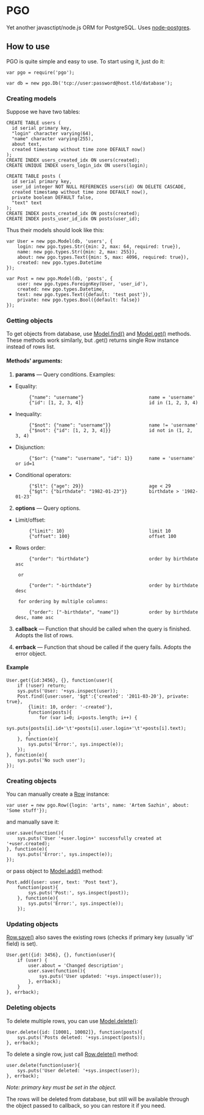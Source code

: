 # PGO

Yet another javasctipt/node.js ORM for PostgreSQL.
Uses [node-postgres](https://github.com/brianc/node-postgres).

## How to use

PGO is quite simple and easy to use. To start using it, just do it:

    var pgo = require('pgo');

    var db = new pgo.Db('tcp://user:password@host.tld/database');

### Creating models

Suppose we have two tables:

    CREATE TABLE users (
      id serial primary key,
      "login" character varying(64),
      "name" character varying(255),
      about text,
      created timestamp without time zone DEFAULT now()
    );
    CREATE INDEX users_created_idx ON users(created);
    CREATE UNIQUE INDEX users_login_idx ON users(login);

    CREATE TABLE posts (
      id serial primary key,
      user_id integer NOT NULL REFERENCES users(id) ON DELETE CASCADE,
      created timestamp without time zone DEFAULT now(),
      private boolean DEFAULT false,
      "text" text
    );
    CREATE INDEX posts_created_idx ON posts(created);
    CREATE INDEX posts_user_id_idx ON posts(user_id);

Thus their models should look like this:

    var User = new pgo.Model(db, 'users', {
        login: new pgo.types.Str({min: 2, max: 64, required: true}),
        name: new pgo.types.Str({min: 2, max: 255}),
        about: new pgo.types.Text({min: 5, max: 4096, required: true}),
        created: new pgo.types.Datetime
    });

    var Post = new pgo.Model(db, 'posts', {
        user: new pgo.types.ForeignKey(User, 'user_id'),
        created: new pgo.types.Datetime,
        text: new pgo.types.Text({default: 'test post'}),
        private: new pgo.types.Bool({default: false})
    });

### Getting objects

To get objects from database, use [Model.find()](https://github.com/artss/pgo/blob/master/lib/model.js#L105)
and [Model.get()](https://github.com/artss/pgo/blob/master/lib/model.js#L187) methods.
These methods work similarly, but .get() returns single Row instance instead of rows list.

#### Methods' arguments:

1. **params** — Query conditions. Examples:

 * Equality:

            {"name": "username"}                        name = 'username'
            {"id": [1, 2, 3, 4]}                        id in (1, 2, 3, 4)

 * Inequality:

            {"$not": {"name": "username"}}              name != 'username'
            {"$not": {"id": [1, 2, 3, 4]}}              id not in (1, 2, 3, 4)

 * Disjunction:

            {"$or": {"name": "username", "id": 1}}      name = 'username' or id=1

 * Conditional operators:

            {"$lt": {"age": 29}}                        age < 29
            {"$gt": {"birthdate": "1982-01-23"}}        birthdate > '1982-01-23'

2. **options** — Query options.

 * Limit/offset:

            {"limit": 10}                               limit 10
            {"offset": 100}                             offset 100

 * Rows order:

            {"order": "birthdate"}                      order by birthdate asc

        or

            {"order": "-birthdate"}                     order by birthdate desc

        for ordering by multiple columns:

            {"order": ["-birthdate", "name"]}           order by birthdate desc, name asc

3. **callback** — Function that should be called when the query is finished. Adopts the list of rows.

4. **errback** — Function that shoud be called if the query fails. Adopts the error object.

#### Example

    User.get({id:3456}, {}, function(user){
        if (!user) return;
        sys.puts('User: '+sys.inspect(user));
        Post.find({user:user, '$gt':{'created': '2011-03-20'}, private: true},
            {limit: 10, order: '-created'},
            function(posts){
                for (var i=0; i<posts.length; i++) {
                    sys.puts(posts[i].id+'\t'+posts[i].user.login+'\t'+posts[i].text);
            }
        }, function(e){
            sys.puts('Error:', sys.inspect(e));
        });
    }, function(e){
        sys.puts('No such user');
    });

### Creating objects

You can manually create a [Row](https://github.com/artss/pgo/blob/master/lib/row.js) instance:

    var user = new pgo.Row({login: 'arts', name: 'Artem Sazhin', about: 'Some stuff'});

and manually save it:

    user.save(function(){
        sys.puts('User '+user.login+' successfully created at '+user.created);
    }, function(e){
        sys.puts('Error:', sys.inspect(e));
    });

or pass object to [Model.add()](https://github.com/artss/pgo/blob/master/lib/model.js#L208) method:

    Post.add({user: user, text: 'Post text'},
        function(post){
            sys.puts('Post:', sys.inspect(post));
        }, function(e){
            sys.puts('Error:', sys.inspect(e));
        });

### Updating objects

[Row.save()](https://github.com/artss/pgo/blob/master/lib/row.js#L26)
also saves the existing rows (checks if primary key (usually 'id' field) is set).

    User.get({id: 3456}, {}, function(user){
        if (user) {
            user.about = 'Changed description';
            user.save(function(){
                sys.puts('User updated: '+sys.inspect(user));
            }, errback);
        }
    }, errback);

### Deleting objects

To delete multiple rows, you can use [Model.delete()](https://github.com/artss/pgo/blob/master/lib/model.js#L222):

    User.delete({id: [10001, 10002]}, function(posts){
        sys.puts('Posts deleted: '+sys.inspect(posts));
    }, errback);

To delete a single row, just call [Row.delete()](https://github.com/artss/pgo/blob/master/lib/row.js#L116) method:

    user.delete(function(user){
        sys.puts('User deleted: '+sys.inspect(user));
    }, errback);

*Note: primary key must be set in the object.*

The rows will be deleted from database, but still will be available through the object passed to callback,
so you can restore it if you need.


